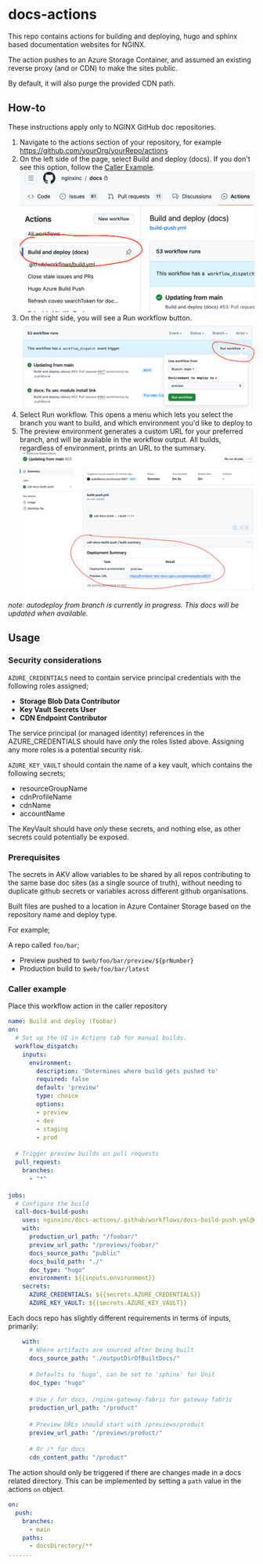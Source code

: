 # docs-actions

This repo contains actions for building and deploying, hugo and sphinx based documentation websites for NGINX.

The action pushes to an Azure Storage Container, and assumed an existing reverse proxy (and or CDN) to make the sites public.

By default, it will also purge the provided CDN path.

## How-to
These instructions apply only to NGINX GitHub doc repositories.
1. Navigate to the actions section of your repository, for example https://github.com/yourOrg/yourRepo/actions
1. On the left side of the page, select Build and deploy (docs). If you don't see this option, follow the [Caller Example](#caller-example).
![Build and deploy (docs)](/images/build-and-deploy.png "Build and deploy (docs)")
1. On the right side, you will see a Run workflow button.
![Run Workflow](/images/run-workflow.png "Run Workflow")
1. Select Run workflow. This opens a menu which lets you select the branch you want to build, and which environment you'd like to deploy to
1. The preview environment generates a custom URL for your preferred branch, and will be available in the workflow output.
All builds, regardless of environment, prints an URL to the summary.
![Summary](/images/summary.png "Summary")

_note: autodeploy from branch is currently in progress. This docs will be updated when available._

## Usage

### Security considerations
`AZURE_CREDENTIALS` need to contain service principal credentials with the following roles assigned;
- **Storage Blob Data Contributor**
- **Key Vault Secrets User**
- **CDN Endpoint Contributor**

The service principal (or managed identity) references in the AZURE_CREDENTIALS should have _only_ the roles
listed above. Assigning any more roles is a potential security risk.

`AZURE_KEY_VAULT` should contain the name of a key vault, which contains the following secrets;
- resourceGroupName
- cdnProfileName
- cdnName
- accountName

The KeyVault should have _only_ these secrets, and nothing else, as other secrets could potentially
be exposed.

### Prerequisites
The secrets in AKV allow variables to be shared by all repos contributing to the same base doc sites (as a single source of truth), 
without needing to duplicate github secrets or variables across different github organisations.

Built files are pushed to a location in Azure Container Storage based on the repository name and deploy type.

For example;

A repo called `foo/bar`;
- Preview pushed to `$web/foo/bar/preview/${prNumber}`
- Production build to `$web/foo/bar/latest`



### Caller example

Place this workflow action in the caller repository

``` yml
name: Build and deploy (foobar)
on:
  # Set up the UI in Actions tab for manual builds.
  workflow_dispatch:
    inputs:
      environment:
        description: 'Determines where build gets pushed to'
        required: false
        default: 'preview'
        type: choice
        options:
        - preview
        - dev
        - staging
        - prod

  # Trigger preview builds on pull requests
  pull_request:
    branches:
      - "*"

jobs:
  # Configure the build
  call-docs-build-push:
    uses: nginxinc/docs-actions/.github/workflows/docs-build-push.yml@main
    with:
      production_url_path: "/foobar/"
      preview_url_path: "/previews/foobar/"
      docs_source_path: "public"
      docs_build_path: "./"
      doc_type: "hugo"
      environment: ${{inputs.environment}}
    secrets:
      AZURE_CREDENTIALS: ${{secrets.AZURE_CREDENTIALS}}
      AZURE_KEY_VAULT: ${{secrets.AZURE_KEY_VAULT}}
```

Each docs repo has slightly different requirements in terms of inputs, primarily:
```yml
    with:
      # Where artifacts are sourced after being built
      docs_source_path: "./outputDirOfBuiltDocs/"

      # Defaults to 'hugo', can be set to 'sphinx' for Unit
      doc_type: "hugo"

      # Use / for docs, /nginx-gateway-fabric for gateway fabric
      production_url_path: "/product"

      # Preview URLs should start with /previews/product
      preview_url_path: "/previews/product/"

      # Or /* for docs
      cdn_content_path: "/product"
```
The action should only be triggered if there are changes made in a docs related directory. This can be implemented by setting a `path` value in the actions `on` object.
```yml
on:
  push:
    branches:
      - main
    paths:
      - docsDirectory/**
.......
